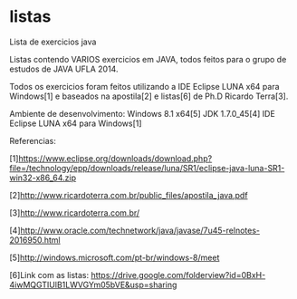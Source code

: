 listas
======

Lista de exercicios java

Listas contendo VARIOS exercicios em JAVA, todos feitos para o grupo de estudos de JAVA UFLA 2014.

Todos os exercicios foram feitos utilizando a IDE Eclipse LUNA x64 para Windows[1] e baseados na apostila[2] e listas[6] de Ph.D Ricardo Terra[3].

Ambiente de desenvolvimento:
Windows 8.1 x64[5]
JDK 1.7.0_45[4]
IDE Eclipse LUNA x64 para Windows[1]

Referencias:

[1]https://www.eclipse.org/downloads/download.php?file=/technology/epp/downloads/release/luna/SR1/eclipse-java-luna-SR1-win32-x86_64.zip

[2]http://www.ricardoterra.com.br/public_files/apostila_java.pdf

[3]http://www.ricardoterra.com.br/

[4]http://www.oracle.com/technetwork/java/javase/7u45-relnotes-2016950.html

[5]http://windows.microsoft.com/pt-br/windows-8/meet

[6]Link com as listas: https://drive.google.com/folderview?id=0BxH-4iwMQGTIUlB1LWVGYm05bVE&usp=sharing

